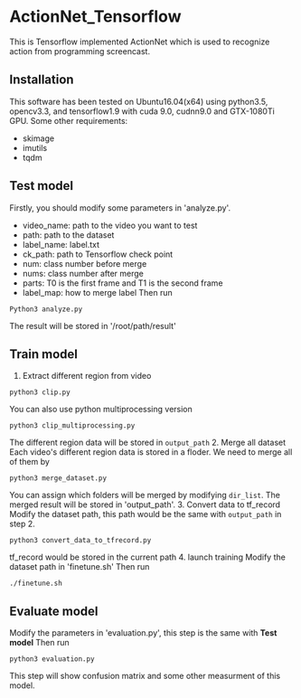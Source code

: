# ActionNet_Tensorflow
This is Tensorflow implemented ActionNet which is used to recognize action from programming screencast. 

## Installation
This software has been tested on Ubuntu16.04(x64) using python3.5, opencv3.3, and tensorflow1.9 with cuda 9.0, cudnn9.0 and GTX-1080Ti GPU.
Some other requirements:
  - skimage
  - imutils
  - tqdm

## Test model
Firstly, you should modify some parameters in 'analyze.py'. 
  - video_name: path to the video you want to test
  - path: path to the dataset
  - label_name: label.txt
  - ck_path: path to Tensorflow check point
  - num: class number before merge
  - nums: class number after merge
  - parts: T0 is the first frame and T1 is the second frame
  - label_map: how to merge label
Then run
```
Python3 analyze.py
```
The result will be stored in '/root/path/result'

## Train model
1. Extract different region from video 
```
python3 clip.py
```
You can also use python multiprocessing version
```
python3 clip_multiprocessing.py
```
The different region data will be stored in `output_path`
2. Merge all dataset
Each video's different region data is stored in a floder. We need to merge all of them by
```
python3 merge_dataset.py
```
You can assign which folders will be merged by modifying `dir_list`.
The merged result will be stored in 'output_path'.
3. Convert data to tf_record
Modify the dataset path, this path would be the same with `output_path` in step 2.
```
python3 convert_data_to_tfrecord.py
```
tf_record would be stored in the current path
4. launch training
Modify the dataset path in 'finetune.sh'
Then run
```
./finetune.sh
```

## Evaluate model
Modify the parameters in 'evaluation.py', this step is the same with **Test model**
Then run
```
python3 evaluation.py
```
This step will show confusion matrix and some other measurment of this model.



